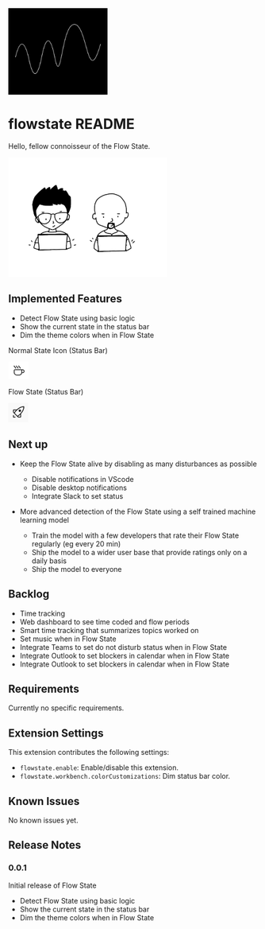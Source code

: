 <img src="images/flowstateicon.png" width="200" />

# flowstate README

Hello, fellow connoisseur of the Flow State.

<img href="https://dribbble.com/shots/8553709-Flow-state" target="_blank" src="images/lais-lara-flowstate.gif" width="320" />


## 

## Implemented Features

* Detect Flow State using basic logic
* Show the current state in the status bar
* Dim the theme colors when in Flow State

Normal State Icon (Status Bar) 

<img src="images/coffee.png" width="40" />

Flow State (Status Bar)

<img src="images/rocket.png" width="40" />

## Next up

* Keep the Flow State alive by disabling as many disturbances as possible
    * Disable notifications in VScode
    * Disable desktop notifications
    * Integrate Slack to set status

* More advanced detection of the Flow State using a self trained machine learning model
    * Train the model with a few developers that rate their Flow State regularly (eg every 20 min)
    * Ship the model to a wider user base that provide ratings only on a daily basis
    * Ship the model to everyone

## Backlog

* Time tracking
* Web dashboard to see time coded and flow periods
* Smart time tracking that summarizes topics worked on
* Set music when in Flow State
* Integrate Teams to set do not disturb status when in Flow State
* Integrate Outlook to set blockers in calendar when in Flow State
* Integrate Outlook to set blockers in calendar when in Flow State

## Requirements

Currently no specific requirements.

## Extension Settings

This extension contributes the following settings:

* `flowstate.enable`: Enable/disable this extension.
* `flowstate.workbench.colorCustomizations`: Dim status bar color.

## Known Issues

No known issues yet.

## Release Notes

### 0.0.1

Initial release of Flow State

* Detect Flow State using basic logic
* Show the current state in the status bar
* Dim the theme colors when in Flow State

